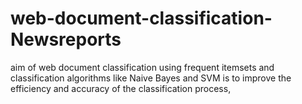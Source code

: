 # web-document-classification-Newsreports
aim of web document classification using frequent itemsets and classification algorithms like Naive Bayes and SVM is to improve the efficiency and accuracy of the classification process,
